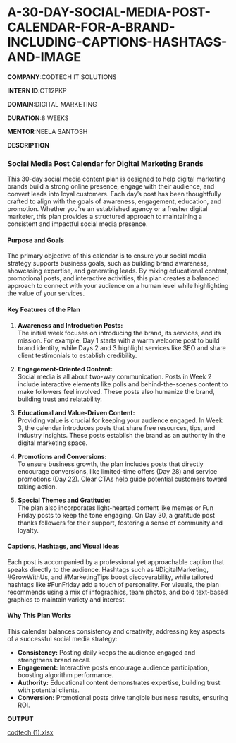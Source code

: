 # A-30-DAY-SOCIAL-MEDIA-POST-CALENDAR-FOR-A-BRAND-INCLUDING-CAPTIONS-HASHTAGS-AND-IMAGE

**COMPANY**:CODTECH IT SOLUTIONS

**INTERN ID**:CT12PKP

**DOMAIN**:DIGITAL MARKETING

**DURATION**:8 WEEKS

**MENTOR**:NEELA SANTOSH

**DESCRIPTION**
### **Social Media Post Calendar for Digital Marketing Brands**

This 30-day social media content plan is designed to help digital marketing brands build a strong online presence, engage with their audience, and convert leads into loyal customers. Each day’s post has been thoughtfully crafted to align with the goals of awareness, engagement, education, and promotion. Whether you're an established agency or a fresher digital marketer, this plan provides a structured approach to maintaining a consistent and impactful social media presence.

#### **Purpose and Goals**  
The primary objective of this calendar is to ensure your social media strategy supports business goals, such as building brand awareness, showcasing expertise, and generating leads. By mixing educational content, promotional posts, and interactive activities, this plan creates a balanced approach to connect with your audience on a human level while highlighting the value of your services.

#### **Key Features of the Plan**  
1. **Awareness and Introduction Posts:**  
   The initial week focuses on introducing the brand, its services, and its mission. For example, Day 1 starts with a warm welcome post to build brand identity, while Days 2 and 3 highlight services like SEO and share client testimonials to establish credibility.

2. **Engagement-Oriented Content:**  
   Social media is all about two-way communication. Posts in Week 2 include interactive elements like polls and behind-the-scenes content to make followers feel involved. These posts also humanize the brand, building trust and relatability.

3. **Educational and Value-Driven Content:**  
   Providing value is crucial for keeping your audience engaged. In Week 3, the calendar introduces posts that share free resources, tips, and industry insights. These posts establish the brand as an authority in the digital marketing space.

4. **Promotions and Conversions:**  
   To ensure business growth, the plan includes posts that directly encourage conversions, like limited-time offers (Day 28) and service promotions (Day 22). Clear CTAs help guide potential customers toward taking action.

5. **Special Themes and Gratitude:**  
   The plan also incorporates light-hearted content like memes or Fun Friday posts to keep the tone engaging. On Day 30, a gratitude post thanks followers for their support, fostering a sense of community and loyalty.

#### **Captions, Hashtags, and Visual Ideas**  
Each post is accompanied by a professional yet approachable caption that speaks directly to the audience. Hashtags such as #DigitalMarketing, #GrowWithUs, and #MarketingTips boost discoverability, while tailored hashtags like #FunFriday add a touch of personality. For visuals, the plan recommends using a mix of infographics, team photos, and bold text-based graphics to maintain variety and interest.

#### **Why This Plan Works**  
This calendar balances consistency and creativity, addressing key aspects of a successful social media strategy:  
- **Consistency:** Posting daily keeps the audience engaged and strengthens brand recall.  
- **Engagement:** Interactive posts encourage audience participation, boosting algorithm performance.  
- **Authority:** Educational content demonstrates expertise, building trust with potential clients.  
- **Conversion:** Promotional posts drive tangible business results, ensuring ROI.

**OUTPUT**

[codtech (1).xlsx](https://github.com/user-attachments/files/18571332/codtech.1.xlsx)
